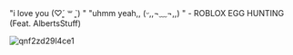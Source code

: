 "i love you (♡ˊ͈ ꒳ ˋ͈) " "uhmm yeah,, (ᵕ,,¬﹏¬,,) " - ROBLOX EGG HUNTING (Feat. AlbertsStuff)



![qnf2zd29l4ce1](https://cdn.discordapp.com/attachments/1327091631463071808/1410107683406741524/jalbert-jayingee.gif?ex=68afd09e&is=68ae7f1e&hm=ff6de66cb367d4dec52e59aeab58f179fd475d709fcb14b23407f83b18f621c0)





